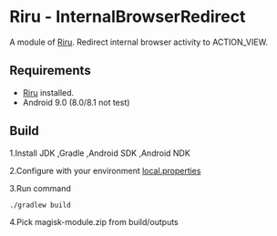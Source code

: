 # Riru - InternalBrowserRedirect

A module of [Riru](https://github.com/RikkaApps/Riru). Redirect internal browser activity to ACTION_VIEW.

## Requirements

* [Riru](https://github.com/RikkaApps/Riru) installed.
* Android 9.0 (8.0/8.1 not test)

## Build

  1.Install JDK ,Gradle ,Android SDK ,Android NDK

  2.Configure with your environment [local.properties](https://github.com/Kr328/Riru-InternalBrowserRedirect/blob/master/local.properties)

  3.Run command 

``` Gradle 
./gradlew build
```
  4.Pick magisk-module.zip from build/outputs
